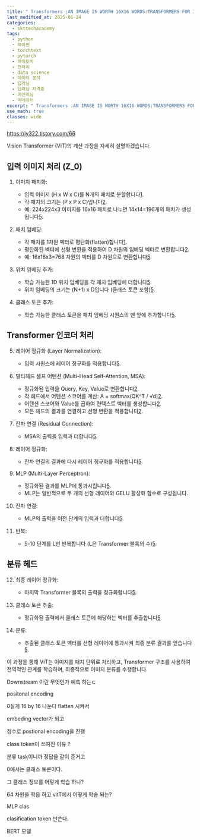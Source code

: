 ```yaml
---
title: " Transformers :AN IMAGE IS WORTH 16X16 WORDS:TRANSFORMERS FOR IMAGE RECOGNITION AT SCALE 논문 분석"
last_modified_at: 2025-01-24
categories:
  - skttechacademy
tags:
  - python
  - 파이썬
  - torchtext
  - pytorch
  - 파이토치
  - 전처리
  - data science
  - 데이터 분석
  - 딥러닝
  - 딥러닝 자격증
  - 머신러닝
  - 빅데이터
excerpt: " Transformers :AN IMAGE IS WORTH 16X16 WORDS:TRANSFORMERS FOR IMAGE RECOGNITION AT SCALE 논문 분석 정리"
use_math: true
classes: wide
---
```



<https://iy322.tistory.com/66>

Vision Transformer (ViT)의 계산 과정을 자세히 설명하겠습니다.

## 입력 이미지 처리 (Z_0)

1. 이미지 패치화:

    - 입력 이미지 (H x W x C)를 N개의 패치로 분할합니다[1](https://hyundoil.tistory.com/334).
    - 각 패치의 크기는 (P x P x C)입니다[2](https://devocean.sk.com/blog/techBoardDetail.do?ID=166868&boardType=techBlog).
    - 예: 224x224x3 이미지를 16x16 패치로 나누면 14x14=196개의 패치가 생성됩니다[5](https://velog.io/@leehyuna/Vision-TransformerViT).

2. 패치 임베딩:

    - 각 패치를 1차원 벡터로 평탄화(flatten)합니다[1](https://hyundoil.tistory.com/334).
    - 평탄화된 벡터에 선형 변환을 적용하여 D 차원의 임베딩 벡터로 변환합니다[2](https://devocean.sk.com/blog/techBoardDetail.do?ID=166868&boardType=techBlog).
    - 예: 16x16x3=768 차원의 벡터를 D 차원으로 변환합니다[5](https://velog.io/@leehyuna/Vision-TransformerViT).

3. 위치 임베딩 추가:

    - 학습 가능한 1D 위치 임베딩을 각 패치 임베딩에 더합니다[5](https://velog.io/@leehyuna/Vision-TransformerViT).
    - 위치 임베딩의 크기는 (N+1) x D입니다 (클래스 토큰 포함)[5](https://velog.io/@leehyuna/Vision-TransformerViT).

4. 클래스 토큰 추가:

    - 학습 가능한 클래스 토큰을 패치 임베딩 시퀀스의 맨 앞에 추가합니다[5](https://velog.io/@leehyuna/Vision-TransformerViT).

## Transformer 인코더 처리

5. 레이어 정규화 (Layer Normalization):

    - 입력 시퀀스에 레이어 정규화를 적용합니다[5](https://velog.io/@leehyuna/Vision-TransformerViT).

6. 멀티헤드 셀프 어텐션 (Multi-Head Self-Attention, MSA):

    - 정규화된 입력을 Query, Key, Value로 변환합니다[2](https://devocean.sk.com/blog/techBoardDetail.do?ID=166868&boardType=techBlog).
    - 각 헤드에서 어텐션 스코어를 계산: A = softmax(QK^T / √d)[2](https://devocean.sk.com/blog/techBoardDetail.do?ID=166868&boardType=techBlog).
    - 어텐션 스코어와 Value를 곱하여 컨텍스트 벡터를 생성합니다[2](https://devocean.sk.com/blog/techBoardDetail.do?ID=166868&boardType=techBlog).
    - 모든 헤드의 결과를 연결하고 선형 변환을 적용합니다[2](https://devocean.sk.com/blog/techBoardDetail.do?ID=166868&boardType=techBlog).

7. 잔차 연결 (Residual Connection):

    - MSA의 출력을 입력과 더합니다[5](https://velog.io/@leehyuna/Vision-TransformerViT).

8. 레이어 정규화:

    - 잔차 연결의 결과에 다시 레이어 정규화를 적용합니다[5](https://velog.io/@leehyuna/Vision-TransformerViT).

9. MLP (Multi-Layer Perceptron):

    - 정규화된 결과를 MLP에 통과시킵니다[5](https://velog.io/@leehyuna/Vision-TransformerViT).
    - MLP는 일반적으로 두 개의 선형 레이어와 GELU 활성화 함수로 구성됩니다.

10. 잔차 연결:

    - MLP의 출력을 이전 단계의 입력과 더합니다[5](https://velog.io/@leehyuna/Vision-TransformerViT).

11. 반복:

    - 5-10 단계를 L번 반복합니다 (L은 Transformer 블록의 수)[5](https://velog.io/@leehyuna/Vision-TransformerViT).

## 분류 헤드

12. 최종 레이어 정규화:

    - 마지막 Transformer 블록의 출력을 정규화합니다[5](https://velog.io/@leehyuna/Vision-TransformerViT).

13. 클래스 토큰 추출:

    - 정규화된 출력에서 클래스 토큰에 해당하는 벡터를 추출합니다[5](https://velog.io/@leehyuna/Vision-TransformerViT).

14. 분류:

    - 추출된 클래스 토큰 벡터를 선형 레이어에 통과시켜 최종 분류 결과를 얻습니다[5](https://velog.io/@leehyuna/Vision-TransformerViT).

이 과정을 통해 ViT는 이미지를 패치 단위로 처리하고, Transformer 구조를 사용하여 전역적인 관계를 학습하며, 최종적으로 이미지 분류를 수행합니다.

Downstream 이란 무엇인가 예측 하는ㄷ

positonal encoding

0실게 16 by 16 나눈다 flatten 시켜서

embeding vector가 되고

정수로 postional encoding을 진행

class token이 쓰여진 이유 ?

분류 task이니까 정답을 같이 준거고

0에서는 클래스 토큰이다.

그 클래스 정보를 어덯게 학습 하나?

64 차원을 학읍 하고 vitT에서 어떻게 학습 되는?

MLP clas

clasification token 만쓴다.

BERT 모델
